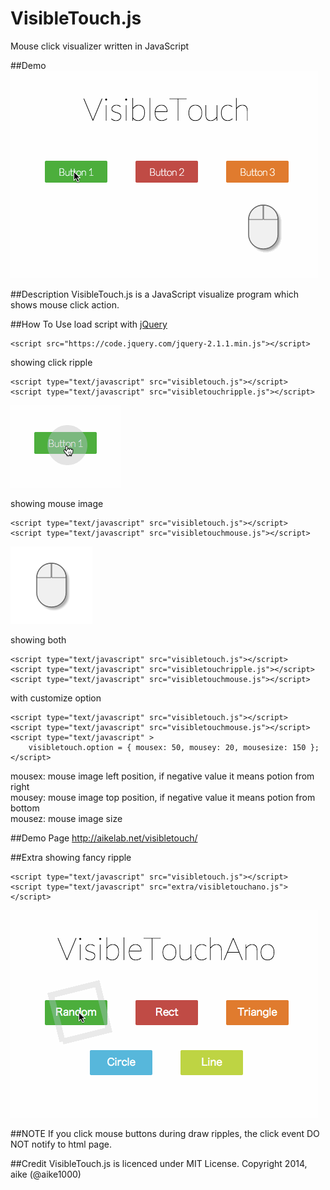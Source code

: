 VisibleTouch.js
====
Mouse click visualizer written in JavaScript

##Demo
 ![Demo](images/visibletouch.gif)

##Description
VisibleTouch.js is a JavaScript visualize program which shows mouse click action.


##How To Use
load script with [jQuery](http://jquery.com/)

    <script src="https://code.jquery.com/jquery-2.1.1.min.js"></script>

showing click ripple

    <script type="text/javascript" src="visibletouch.js"></script>
    <script type="text/javascript" src="visibletouchripple.js"></script>

 ![Ripple](images/ripple.png)

showing mouse image

    <script type="text/javascript" src="visibletouch.js"></script>
    <script type="text/javascript" src="visibletouchmouse.js"></script>

 ![Mouse](images/mouse.png)

showing both

    <script type="text/javascript" src="visibletouch.js"></script>
    <script type="text/javascript" src="visibletouchripple.js"></script>
    <script type="text/javascript" src="visibletouchmouse.js"></script>

with customize option

    <script type="text/javascript" src="visibletouch.js"></script>
    <script type="text/javascript" src="visibletouchmouse.js"></script>
    <script type="text/javascript" >
        visibletouch.option = { mousex: 50, mousey: 20, mousesize: 150 };
    </script>

mousex: mouse image left position, if negative value it means potion from right  
mousey: mouse image top position, if negative value it means potion from bottom  
mousez: mouse image size

##Demo Page
http://aikelab.net/visibletouch/

##Extra
showing fancy ripple

    <script type="text/javascript" src="visibletouch.js"></script>
    <script type="text/javascript" src="extra/visibletouchano.js"></script>

 ![Extra](images/visibletouchano.gif)

##NOTE
If you click mouse buttons during draw ripples, the click event DO NOT notify to html page.

##Credit
VisibleTouch.js is licenced under MIT License. Copyright 2014, aike (@aike1000)
